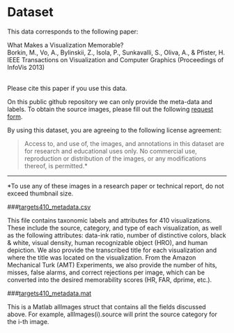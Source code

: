 # Dataset

This data corresponds to the following paper: 

<dl>
What Makes a Visualization Memorable?<br>
Borkin, M., Vo, A., Bylinskii, Z., Isola, P., Sunkavalli, S., Oliva, A., & Pfister, H.<br>
IEEE Transactions on Visualization and Computer Graphics (Proceedings of InfoVis 2013)<br><br>
</dl>

Please cite this paper if you use this data.

On this public github repository we can only provide the meta-data and labels.
To obtain the source images, please fill out the following [request form](http://massvis.mit.edu/#data).

By using this dataset, you are agreeing to the following license agreement:
> Access to, and use of, the images, and annotations in this dataset are for research and educational uses only. No commercial use, reproduction or distribution of the images, or any modifications thereof, is permitted.* 

---

*To use any of these images in a research paper or technical report, do not exceed thumbnail size.

###[targets410_metadata.csv](https://github.com/massvis/dataset/blob/master/targets410_metadata.csv)

This file contains taxonomic labels and attributes for 410 visualizations. These include the source, category, and type of each visualization, as well as the following attributes: data-ink ratio, number of distinctive colors, black & white, visual density, human recognizable object (HRO), and human depiction. We also provide the transcribed title for each visualization and where the title was located on the visualization. From the Amazon Mechanical Turk (AMT) Experiments, we also provide the number of hits, misses, false alarms, and correct rejections per image, which can be converted into the desired memorability scores (HR, FAR, dprime, etc.).

###[targets410_metadata.mat](https://github.com/massvis/dataset/blob/master/targets410_metadata.mat)

This is a Matlab allImages struct that contains all the fields discussed above. For example, allImages(i).source will print the source category for the i-th image. 
